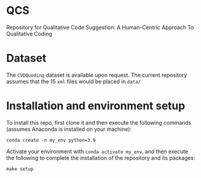 # QCS
Repository for Qualitative Code Suggestion: A Human-Centric Approach To Qualitative Coding

# Dataset
The `CVDQuoding` dataset is available upon request. The current repository assumes that the 15 `xml` files would be placed in `data/`

# Installation and environment setup
To install this repo, first clone it and then execute the following commands (assumes Anaconda is installed on your machine):
```
conda create -n my_env python=3.9
```
Activate your environment with `conda activate my_env`, and then execute the following to complete the installation of the repository and its packages:
```
make setup
```
